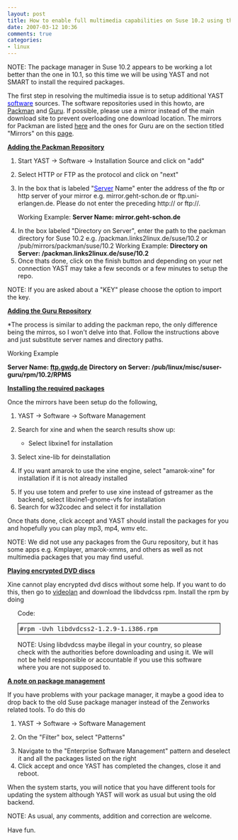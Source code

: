 ```yaml
---
layout: post
title: How to enable full multimedia capabilities on Suse 10.2 using the xine engine
date: 2007-03-12 10:36
comments: true
categories:
- linux
---
```

NOTE: The package manager in Suse 10.2 appears to be working a lot better than the one in 10.1, so this time we will be using YAST and not SMART to install the required packages.

The first step in resolving the multimedia issue is to setup additional YAST <a href="http://www.linuxquestions.org/questions/showthread.php?t=509097#" target="_top"><u><font size="2"></font><font face="Verdana, Arial, Helvetica, sans-serif"></font><font color="#0000ff">software</font></u></a> sources. The software repositories used in this howto, are <a href="http://packman.links2linux.org/" target="_blank">Packman</a> and <a href="http://linux01.gwdg.de/%7Epbleser/" target="_blank">Guru</a>. If possible, please use a mirror instead of the main download site to prevent overloading one download location. The mirrors for Packman are listed <a href="ftp://packman.links2linux.de/pub/packman/MIRRORS" target="_blank">here</a> and the ones for Guru are on the section titled "Mirrors" on this <a href="http://linux01.gwdg.de/%7Epbleser/" target="_blank">page</a>.

<strong><u>Adding the Packman Repository</u></strong>
<ol>
	<li>
<p style="margin-bottom:0;">Start YAST -&gt; Software -&gt; 	Installation Source and click on "add"</p>
</li>
	<li>
<p style="margin-bottom:0;">Select HTTP or FTP as the protocol 	and click on "next"</p>
</li>
	<li>
<p style="margin-bottom:0;"><a name="KonaLink1"></a>In the box 	that is labeled "<a href="http://www.linuxquestions.org/questions/showthread.php?t=509097#" target="_top"><u><font size="2"></font><font face="Verdana, Arial, Helvetica, sans-serif"></font><font color="#0000ff">Server</font></u></a> 	Name" enter the address of the ftp or http server of your 	mirror e.g. mirror.geht-schon.de or ftp.uni-erlangen.de. Please do 	not enter the preceding http:// or ftp://.</p>

<p style="margin-bottom:0;">Working Example:
<strong>Server Name: 	mirror.geht-schon.de</strong></p></li>
	<li>
<p style="margin-bottom:0;">In the box labeled "Directory 	on Server", enter the path to the packman directory for Suse 	10.2 e.g. /packman.links2linux.de/suse/10.2 or 	/pub/mirrors/packman/suse/10.2
Working Example:
<strong>Directory 	on Server: /packman.links2linux.de/suse/10.2</strong></p></li>
	<li>Once thats done, click on the finish button and depending on 	your net connection YAST may take a few seconds or a few minutes to 	setup the repo.</li>
</ol>
NOTE: If you are asked about a "KEY" please choose the option to import the key.

<strong><u>Adding the Guru Repository</u></strong>

*The process is similar to adding the packman repo, the only difference being the mirros, so I won't delve into that. Follow the instructions above and just substitute server names and directory paths.

Working Example

<strong>Server Name: </strong><a href="ftp://ftp.gwdg.de/"><strong>ftp.gwdg.de</strong></a>
<strong>Directory on Server: /pub/linux/misc/suser-guru/rpm/10.2/RPMS</strong>


<strong><u>Installing the required packages</u></strong>

Once the mirrors have been setup do the following,
<ol>
	<li>
<p style="margin-bottom:0;">YAST -&gt; Software -&gt; Software 	Management</p>
</li>
	<li>
<p style="margin-bottom:0;">Search for xine and when the 	search results show up:</p>

<ul>
	<li>
<p style="margin-bottom:0;">Select libxine1 for installation</p>
</li>
</ul>
</li>
	<li>
<p style="margin-bottom:0;">Select xine-lib for deinstallation</p>
</li>
	<li>
<p style="margin-bottom:0;">If you want amarok to use the xine 	engine, select "amarok-xine" for installation if it is not 	already installed</p>
</li>
	<li>
<p style="margin-bottom:0;">If you use totem and prefer to use 	xine instead of gstreamer as the backend, select libxine1-gnome-vfs 	for installation</p>
</li>
	<li>Search for w32codec and select it for installation</li>
</ol>
<p style="margin-bottom:0;">Once thats done, click accept and YAST should install the packages for you and hopefully you can play mp3, mp4, wmv etc.

NOTE: We did not use any packages from the Guru repository, but it has some apps e.g. Kmplayer, amarok-xmms, and others as well as not multimedia packages that you may find useful.

<strong><u>Playing encrypted DVD discs</u></strong>

Xine cannot play encrypted dvd discs without some help. If you want to do this, then go to <a href="http://download.videolan.org/pub/libdvdcss/1.2.9/rpm/" target="_blank">videolan</a> and download the libdvdcss rpm. Install the rpm by doing
</p><p style="margin-left:0.24in;margin-right:0.24in;margin-bottom:0.02in;"> Code:</p>

<pre style="border:1px solid #000000;margin-left:0.24in;margin-right:0.24in;text-align:left;padding:0.04in;">#rpm -Uvh libdvdcss2-1.2.9-1.i386.rpm</pre>
<p style="margin-left:0.24in;margin-right:0.24in;">
NOTE: Using libdvdcss maybe illegal in your country, so please check with the authorities before downloading and using it. We will not be held responsible or accountable if you use this software where you are not supposed to.

<strong><u>A note on package management</u></strong>

If you have problems with your package manager, it maybe a good idea to drop back to the old Suse package manager instead of the Zenworks related tools. To do this do
<ol>
	<li>
<p style="margin-bottom:0;">YAST -&gt; Software -&gt; Software 	Management</p>
</li>
	<li>
<p style="margin-bottom:0;">On the "Filter" box, 	select "Patterns"</p>
</li>
	<li>
<p style="margin-bottom:0;">Navigate to the "Enterprise 	Software Management" pattern and deselect it and all the 	packages listed on the right</p>
</li>
	<li>Click accept and once YAST has completed the changes, close 	it and reboot.</li>
</ol>
When the system starts, you will notice that you have different tools for updating the system although YAST will work as usual but using the old backend.

NOTE: As usual, any comments, addition and correction are welcome.

Have fun.  <img src="http://linuxquestions.cachefly.net/images/questions/images/smilies/wink.gif" align="bottom" height="15" width="15" /></p>
